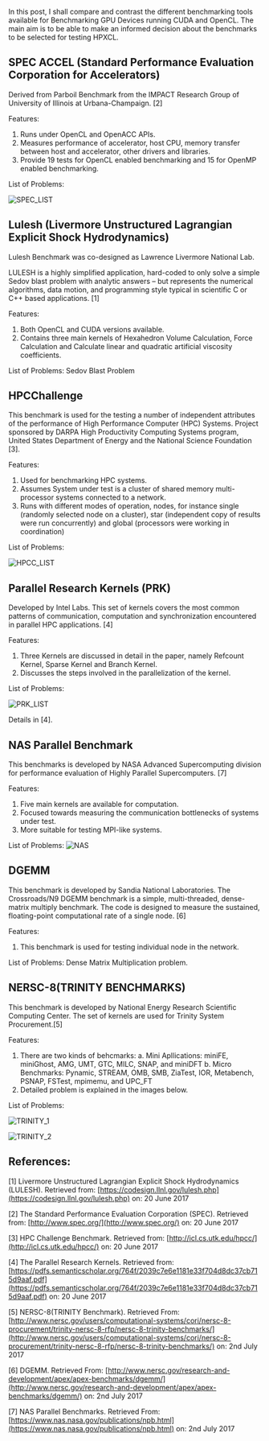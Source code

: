 In this post, I shall compare and contrast the different benchmarking tools available for Benchmarking GPU Devices running CUDA and OpenCL. The main aim is to be able to make an informed decision about the benchmarks to be selected for testing HPXCL.

SPEC ACCEL (Standard Performance Evaluation Corporation for Accelerators)
-----------------------------

Derived from Parboil Benchmark from the IMPACT Research Group of University of Illinois at Urbana-Champaign. [2]

Features:
1. Runs under OpenCL and OpenACC APIs.
2. Measures performance of accelerator, host CPU, memory transfer between host and accelerator, other drivers and libraries.
4. Provide 19 tests for OpenCL enabled benchmarking and 15 for OpenMP enabled benchmarking.

List of Problems:

![SPEC_LIST](https://raw.githubusercontent.com/MADHAVAN001/madhavan001.github.io/master/images/SPEC_list_problems.PNG)

Lulesh (Livermore Unstructured Lagrangian Explicit Shock Hydrodynamics) 
------------------------


Lulesh Benchmark was co-designed as Lawrence Livermore National Lab.

LULESH is a highly simplified application, hard-coded to only solve a simple Sedov blast problem with analytic answers – but represents the numerical algorithms, data motion, and programming style typical in scientific C or C++ based applications. [1]

Features:
1. Both OpenCL and CUDA versions available.
2. Contains three main kernels of Hexahedron Volume Calculation, Force Calculation and Calculate linear and quadratic artificial viscosity coefficients.

List of Problems:
Sedov Blast Problem

HPCChallenge
--------------------

This benchmark is used for the testing a number of independent attributes of the performance of High Performance Computer (HPC) Systems. Project sponsored by DARPA High Productivity Computing Systems program, United States Department of Energy and the National Science Foundation [3].

Features:
1. Used for benchmarking HPC systems.
2. Assumes System under test is a cluster of shared memory multi-processor systems connected to a network.
3. Runs with different modes of operation, nodes, for instance single (randomly selected node on a cluster), star (independent copy of results were run concurrently) and global (processors were working in coordination)

List of Problems:

![HPCC_LIST](https://raw.githubusercontent.com/MADHAVAN001/madhavan001.github.io/master/images/HPCC_list_problems.PNG)


Parallel Research Kernels (PRK)
------------------------------------------

Developed by Intel Labs. This set of kernels covers the most common patterns of
communication, computation and synchronization encountered
in parallel HPC applications. [4] 

Features:
1. Three Kernels are discussed in detail in the paper, namely Refcount Kernel, Sparse Kernel and Branch Kernel.
2. Discusses the steps involved in the parallelization of the kernel.

List of Problems:

![PRK_LIST](https://raw.githubusercontent.com/MADHAVAN001/madhavan001.github.io/master/images/PRK_list_problems.PNG)

Details in [4].


NAS Parallel Benchmark
-----------------------------------------------
This benchmarks is developed by NASA Advanced Supercomputing division for performance evaluation of Highly Parallel Supercomputers. [7]

Features:
1. Five main kernels are available for computation.
2. Focused towards measuring the communication bottlenecks of systems under test.
3. More suitable for testing MPI-like systems.

List of Problems:
![NAS](https://raw.githubusercontent.com/MADHAVAN001/madhavan001.github.io/master/images/NAS_list_problems.PNG)

DGEMM
----------------------------------------------
This benchmark is developed by Sandia National Laboratories.
The Crossroads/N9 DGEMM benchmark is a simple, multi-threaded, dense-matrix multiply benchmark. The code is designed to measure the sustained, floating-point computational rate of a single node. [6]

Features:
1. This benchmark is used for testing individual node in the network.

List of Problems:
Dense Matrix Multiplication problem.

NERSC-8(TRINITY BENCHMARKS)
-------------------------------------------
This benchmark is developed by National Energy Research Scientific Computing Center. The set of kernels are used for Trinity System Procurement.[5]

Features:
1. There are two kinds of behcmarks:
a. Mini Apllications: miniFE, miniGhost, AMG, UMT, GTC, MILC, SNAP, and miniDFT
b. Micro Benchmarks: Pynamic, STREAM, OMB, SMB, ZiaTest, IOR, Metabench, PSNAP, FSTest, mpimemu, and UPC_FT
2. Detailed problem is explained in the images below.

List of Problems:

![TRINITY_1](https://raw.githubusercontent.com/MADHAVAN001/madhavan001.github.io/master/images/TRINITY_list_problems.PNG)

![TRINITY_2](https://raw.githubusercontent.com/MADHAVAN001/madhavan001.github.io/master/images/TRINITY_list_problems2.PNG)



References:
-------------------
[1] Livermore Unstructured Lagrangian Explicit Shock Hydrodynamics (LULESH). Retrieved from: [https://codesign.llnl.gov/lulesh.php](https://codesign.llnl.gov/lulesh.php) on: 20 June 2017

[2] The Standard Performance Evaluation Corporation (SPEC). Retrieved from: [http://www.spec.org/](http://www.spec.org/) on: 20 June 2017

[3] HPC Challenge Benchmark. Retrieved from: [http://icl.cs.utk.edu/hpcc/](http://icl.cs.utk.edu/hpcc/) on: 20 June 2017

[4] The Parallel Research Kernels. Retrieved from: [https://pdfs.semanticscholar.org/764f/2039c7e6e1181e33f704d8dc37cb715d9aaf.pdf](https://pdfs.semanticscholar.org/764f/2039c7e6e1181e33f704d8dc37cb715d9aaf.pdf) on: 20 June 2017

[5] NERSC-8(TRINITY Benchmark). Retrieved From: [http://www.nersc.gov/users/computational-systems/cori/nersc-8-procurement/trinity-nersc-8-rfp/nersc-8-trinity-benchmarks/](http://www.nersc.gov/users/computational-systems/cori/nersc-8-procurement/trinity-nersc-8-rfp/nersc-8-trinity-benchmarks/) on: 2nd July 2017

[6] DGEMM. Retrieved From: [http://www.nersc.gov/research-and-development/apex/apex-benchmarks/dgemm/](http://www.nersc.gov/research-and-development/apex/apex-benchmarks/dgemm/) on: 2nd July 2017

[7] NAS Parallel Benchmarks. Retrieved From: [https://www.nas.nasa.gov/publications/npb.html](https://www.nas.nasa.gov/publications/npb.html) on: 2nd July 2017

